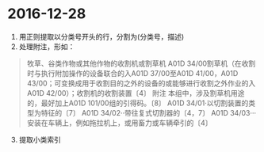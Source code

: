 # 2016-12-28
1. 用正则提取以分类号开头的行，分割为(分类号，描述)
2. 处理附注，形如：
>牧草、谷类作物或其他作物的收割机或割草机 
>A01D 34/00割草机（在收割时与执行附加操作的设备联合的入A01D 37/00至A01D 41/00，A01D 43/00；可变换成用于收割目的之外的设备的或能够进行收割之外作业的入A01D 42/00）；收割机的收割装置〔4〕
>附注
>   本组中，涉及割草机用途的，最好加上A01D 101/00组的引得码。〔8〕
>A01D 34/01·以切割装置的类型为特征的〔7〕
>A01D 34/02··带往复式切割器的〔4，7〕
>A01D 34/03···安装在车辆上，例如拖拉机上，或用畜力或车辆牵引的〔4〕
3. 提取小类索引